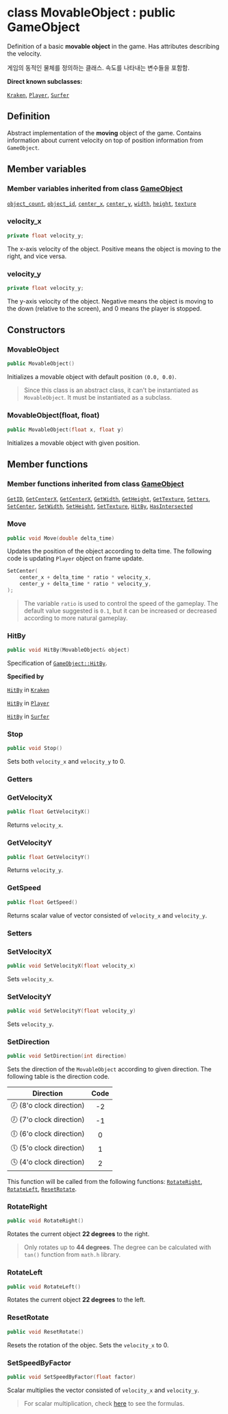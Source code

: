 # class MovableObject : public GameObject

Definition of a basic **movable object** in the game. Has attributes describing the velocity.

게임의 동적인 물체를 정의하는 클래스. 속도를 나타내는 변수들을 포함함.

**Direct known subclasses:**

[`Kraken`](MovableObject/Kraken.md), [`Player`](MovableObject/Player.md), [`Surfer`](MovableObject/Surfer.md)

## Definition

Abstract implementation of the **moving** object of the game. Contains information about current velocity on top of position information from `GameObject`.

## Member variables

### Member variables inherited from class [GameObject](../GameObject.md)

[`object_count`](../GameObject.md#object_count), 
[`object_id`](../GameObject.md#object_id), 
[`center_x`](../GameObject.md#center_x), 
[`center_y`](../GameObject.md#center_y), 
[`width`](../GameObject.md#width), 
[`height`](../GameObject.md#height), 
[`texture`](../GameObject.md#texture)

### velocity_x

```cpp
private float velocity_y;
```

The x-axis velocity of the object. Positive means the object is moving to the right, and vice versa.

### velocity_y

```cpp
private float velocity_y;
```

The y-axis velocity of the object. Negative means the object is moving to the down (relative to the screen), and 0 means the player is stopped.

## Constructors

### MovableObject

```cpp
public MovableObject()
```

Initializes a movable object with default position `(0.0, 0.0)`.

> Since this class is an abstract class, it can't be instantiated as `MovableObject`. It must be instantiated as a subclass.

### MovableObject(float, float)

```cpp
public MovableObject(float x, float y)
```

Initializes a movable object with given position.

## Member functions

### Member functions inherited from class [GameObject](../GameObject.md)

[`GetID`](../GameObject.md#GetID), 
[`GetCenterX`](../GameObject.md#GetCenterX), 
[`GetCenterX`](../GameObject.md#GetCenterX), 
[`GetWidth`](../GameObject.md#GetWidth), 
[`GetHeight`](../GameObject.md#GetHeight), 
[`GetTexture`](../GameObject.md#GetTexture), 
[`Setters`](../GameObject.md#Setters), 
[`SetCenter`](../GameObject.md#SetCenter), 
[`SetWidth`](../GameObject.md#SetWidth), 
[`SetHeight`](../GameObject.md#SetHeight), 
[`SetTexture`](../GameObject.md#SetTexture), 
[`HitBy`](../GameObject.md#HitBy), 
[`HasIntersected`](../GameObject.md#HasIntersected)

### Move

```cpp
public void Move(double delta_time)
```

Updates the position of the object according to delta time. The following code is updating `Player` object on frame update.

```cpp
SetCenter(
	center_x + delta_time * ratio * velocity_x,
	center_y + delta_time * ratio * velocity_y,
);
```

> The variable `ratio` is used to control the speed of the gameplay. The default value suggested is `0.1`, but it can be increased or decreased according to more natural gameplay.

### HitBy

```cpp
public void HitBy(MovableObject& object)
```

Specification of [`GameObject::HitBy`](../GameObject.md#HitBy).

**Specified by**

[`HitBy`](MovableObject/Kraken.md#hitby) in [`Kraken`](MovableObject/Kraken.md)

[`HitBy`](MovableObject/Player.md#hitby) in [`Player`](MovableObject/Player.md)

[`HitBy`](MovableObject/Surfer.md#hitby) in [`Surfer`](MovableObject/Surfer.md)

### Stop

```cpp
public void Stop()
```

Sets both `velocity_x` and `velocity_y` to 0.

### Getters

### GetVelocityX

```cpp
public float GetVelocityX()
```

Returns `velocity_x`.

### GetVelocityY

```cpp
public float GetVelocityY()
```

Returns `velocity_y`.

### GetSpeed

```cpp
public float GetSpeed()
```

Returns scalar value of vector consisted of `velocity_x` and `velocity_y`.

### Setters

### SetVelocityX

```cpp
public void SetVelocityX(float velocity_x)
```

Sets `velocity_x`.

### SetVelocityY

```cpp
public void SetVelocityY(float velocity_y)
```

Sets `velocity_y`.

### SetDirection

```cpp
public void SetDirection(int direction)
```

Sets the direction of the `MovableObject` according to given direction. The following table is the direction code.

| Direction | Code |
|:---------:|:----:|
|🕗 (8'o clock direction) |  -2  |
|🕖 (7'o clock direction) |  -1  |
|🕕 (6'o clock direction) |   0  |
|🕔 (5'o clock direction) |   1  |
|🕓 (4'o clock direction) |   2  |

This function will be called from the following functions: [`RotateRight`](#RotateRight), [`RotateLeft`](#RotateLeft), [`ResetRotate`](#ResetRotate).

### RotateRight

```cpp
public void RotateRight()
```

Rotates the current object **22 degrees** to the right.

> Only rotates up to **44 degrees**. The degree can be calculated with `tan()` function from `math.h` library.

### RotateLeft

```cpp
public void RotateLeft()
```

Rotates the current object **22 degrees** to the left.

### ResetRotate

```cpp
public void ResetRotate()
```

Resets the rotation of the objec. Sets the `velocity_x` to 0.

### SetSpeedByFactor

```cpp
public void SetSpeedByFactor(float factor)
```

Scalar multiplies the vector consisted of `velocity_x` and `velocity_y`.

> For scalar multiplication, check [here](https://www.math24.net/scaling-vectors/) to see the formulas.
